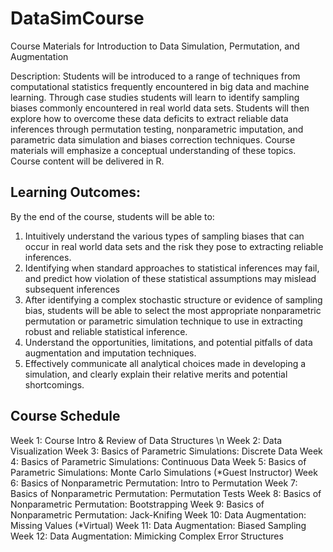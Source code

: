 # DataSimCourse
Course Materials for Introduction to Data Simulation, Permutation, and Augmentation

Description: Students will be introduced to a range of techniques from computational statistics frequently encountered in big data and machine learning. Through case studies students will learn to identify sampling biases commonly encountered in real world data sets. Students will then explore how to overcome these data deficits to extract reliable data inferences through permutation testing, nonparametric imputation, and parametric data simulation and biases correction techniques. Course materials will emphasize a conceptual understanding of these topics. Course content will be delivered in R.

## Learning Outcomes:
By the end of the course, students will be able to:

1.	Intuitively understand the various types of sampling biases that can occur in real world data sets and the risk they pose to extracting reliable inferences.
2.	Identifying when standard approaches to statistical inferences may fail, and predict how violation of these statistical assumptions may mislead subsequent inferences
3.	After identifying a complex stochastic structure or evidence of sampling bias, students will be able to select the most appropriate nonparametric permutation or parametric simulation technique to use in extracting robust and reliable statistical inference. 
4.	Understand the opportunities, limitations, and potential pitfalls of data augmentation and imputation techniques.
5.	Effectively communicate all analytical choices made in developing a simulation, and clearly explain their relative merits and potential shortcomings.

## Course Schedule 

Week 1: Course Intro & Review of Data Structures  \n
Week 2: Data Visualization
Week 3: Basics of Parametric Simulations: Discrete Data
Week 4: Basics of Parametric Simulations: Continuous Data
Week 5: Basics of Parametric Simulations: Monte Carlo Simulations (*Guest Instructor)
Week 6: Basics of Nonparametric Permutation: Intro to Permutation
Week 7: Basics of Nonparametric Permutation: Permutation Tests
Week 8: Basics of Nonparametric Permutation: Bootstrapping
Week 9: Basics of Nonparametric Permutation: Jack-Knifing
Week 10: Data Augmentation: Missing Values (*Virtual)
Week 11: Data Augmentation: Biased Sampling
Week 12: Data Augmentation: Mimicking Complex Error Structures
